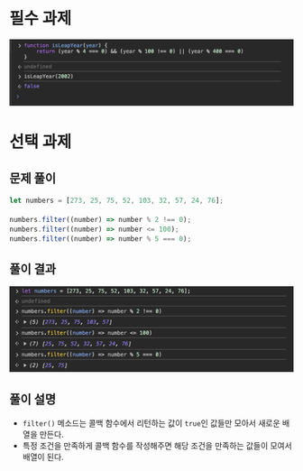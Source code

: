 # 필수 과제
![isLeapYear](/media/서적/혼자%20공부하는%20자바스크립트/Chapter%205.%20함수/isLeapYear.png)

# 선택 과제
## 문제 풀이
```javascript
let numbers = [273, 25, 75, 52, 103, 32, 57, 24, 76];

numbers.filter((number) => number % 2 !== 0);
numbers.filter((number) => number <= 100);
numbers.filter((number) => number % 5 === 0);
```

## 풀이 결과
![선택 과제](/media/서적/혼자%20공부하는%20자바스크립트/Chapter%205.%20함수/선택%20과제.png)

## 풀이 설명
- `filter()` 메소드는 콜백 함수에서 리턴하는 값이 `true`인 값들만 모아서 새로운 배열을 만든다.
- 특정 조건을 만족하게 콜백 함수를 작성해주면 해당 조건을 만족하는 값들이 모여서 배열이 된다.